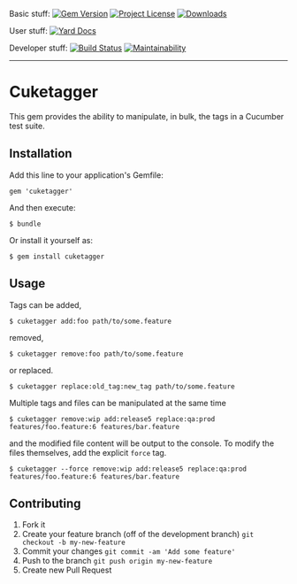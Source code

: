 Basic stuff:
[![Gem Version](https://badge.fury.io/rb/cuketagger.svg)](https://rubygems.org/gems/cuketagger)
[![Project License](https://img.shields.io/badge/license-MIT-blue.svg)](https://opensource.org/licenses/mit-license.php)
[![Downloads](https://img.shields.io/gem/dt/cuketagger.svg)](https://rubygems.org/gems/cuketagger)

User stuff:
[![Yard Docs](http://img.shields.io/badge/Documentation-API-blue.svg)](https://www.rubydoc.info/gems/cuketagger)

Developer stuff:
[![Build Status](https://travis-ci.org/enkessler/cuketagger.svg?branch=dev)](https://travis-ci.org/enkessler/cuketagger)
[![Maintainability](https://api.codeclimate.com/v1/badges/82a45e63ba89aaa3c760/maintainability)](https://codeclimate.com/github/enkessler/cuketagger/maintainability)

---


# Cuketagger

This gem provides the ability to manipulate, in bulk, the tags in a Cucumber test 
suite. 


## Installation

Add this line to your application's Gemfile:

    gem 'cuketagger'

And then execute:

    $ bundle

Or install it yourself as:

    $ gem install cuketagger


## Usage

Tags can be added,

    $ cuketagger add:foo path/to/some.feature

removed,

    $ cuketagger remove:foo path/to/some.feature

or replaced.

    $ cuketagger replace:old_tag:new_tag path/to/some.feature

Multiple tags and files can be manipulated at the same time

    $ cuketagger remove:wip add:release5 replace:qa:prod features/foo.feature:6 features/bar.feature

and the modified file content will be output to the console. To modify the files 
themselves, add the explicit `force` tag.

    $ cuketagger --force remove:wip add:release5 replace:qa:prod features/foo.feature:6 features/bar.feature


## Contributing

1. Fork it
2. Create your feature branch (off of the development branch)
   `git checkout -b my-new-feature`
3. Commit your changes
   `git commit -am 'Add some feature'`
4. Push to the branch
   `git push origin my-new-feature`
5. Create new Pull Request
